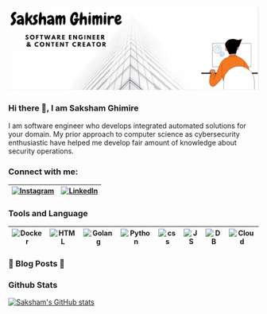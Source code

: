 
![Software Developer and Content Creator](https://github.com/saksham-ghimire/saksham-ghimire/blob/main/Screenshot_228.png)

### Hi there 👋, I am Saksham Ghimire

I am software engineer who develops integrated automated solutions for your domain. My prior approach to computer science as cybersecurity enthusiastic have helped me develop fair amount of knowledge about security operations.


### Connect with me:
 [![Instagram][1.2]][1] |  [![LinkedIn][2.2]][2]
-|-

[2]: https://www.linkedin.com/in/sakshyam-ghimire-ab984a1a0/
[2.2]: https://img.icons8.com/fluent/30/000000/linkedin.png

[1]: https://www.instagram.com/_saks1/
[1.2]: https://img.icons8.com/fluent/30/000000/instagram-new.png

### Tools and Language

![Docker][3.1] | ![HTML][3.2] | ![Golang][3.3] | ![Python][3.4] | ![css][3.5] | ![JS][3.6] | ![DB][3.7] | ![Cloud][3.8]
-|-|-|-|-|-|-|-

[3.1]: https://img.icons8.com/fluent/28/000000/docker.png
[3.2]: https://img.icons8.com/officel/28/000000/html.png
[3.3]: https://img.icons8.com/color/28/000000/golang.png
[3.4]: https://img.icons8.com/color/28/000000/python.png
[3.5]: https://img.icons8.com/metro/26/000000/css.png
[3.6]: https://img.icons8.com/ultraviolet/28/000000/js.png
[3.7]:https://img.icons8.com/officel/28/000000/database.png
[3.8]: https://img.icons8.com/ultraviolet/28/000000/cloud.png

### 🔴 Blog Posts 🔴
<!-- BLOG-POST-LIST:START -->
<!-- BLOG-POST-LIST:END -->

### Github Stats

[![Saksham's GitHub stats](https://github-readme-stats.vercel.app/api?username=saksham-ghimire)](https://github.com/anuraghazra/github-readme-stats)
<!--
**saksham-ghimire/saksham-ghimire** is a ✨ _special_ ✨ repository because its `README.md` (this file) appears on your GitHub profile.

Here are some ideas to get you started:

- 🔭 I’m currently working on ...
- 🌱 I’m currently learning ...
- 👯 I’m looking to collaborate on ...
- 🤔 I’m looking for help with ...
- 💬 Ask me about ...
- 📫 How to reach me: ...
- 😄 Pronouns: ...
- ⚡ Fun fact: ...
-->
